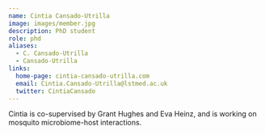 ```yaml
---
name: Cintia Cansado-Utrilla
image: images/member.jpg
description: PhD student
role: phd
aliases:
  - C. Cansado-Utrilla
  - Cansado-Utrilla
links:
  home-page: cintia-cansado-utrilla.com
  email: Cintia.Cansado-Utrilla@lstmed.ac.uk
  twitter: CintiaCansado
---
```


Cintia is co-supervised by Grant Hughes and Eva Heinz, and is working on mosquito microbiome-host interactions.
